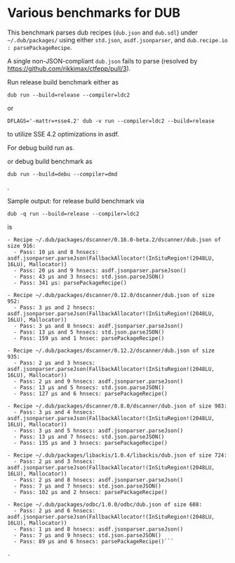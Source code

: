 # Various benchmarks for DUB

This benchmark parses dub recipes (`dub.json` and `dub.sdl`) under
`~/.dub/packages/` using either `std.json`, `asdf.jsonparser`, and
`dub.recipe.io : parsePackageRecipe`.

A single non-JSON-compliant `dub.json` fails to parse (resolved by
https://github.com/rikkimax/ctfepp/pull/3).

Run release build benchmark either as

`dub run --build=release --compiler=ldc2`

or

`DFLAGS='-mattr=+sse4.2' dub -v run --compiler=ldc2 --build=release`

to utilize SSE 4.2 optimizations in asdf.

For debug build run as.

or debug build benchmark as

`dub run --build=debu --compiler=dmd`

.

Sample output: for release build benchmark via

```
dub -q run --build=release --compiler=ldc2
```

is


```
- Recipe ~/.dub/packages/dscanner/0.16.0-beta.2/dscanner/dub.json of size 916:
  - Pass: 10 μs and 8 hnsecs: asdf.jsonparser.parseJson(FallbackAllocator!(InSituRegion!(2048LU, 16LU), Mallocator))
  - Pass: 20 μs and 9 hnsecs: asdf.jsonparser.parseJson()
  - Pass: 43 μs and 3 hnsecs: std.json.parseJSON()
  - Pass: 341 μs: parsePackageRecipe()

- Recipe ~/.dub/packages/dscanner/0.12.0/dscanner/dub.json of size 952:
  - Pass: 3 μs and 2 hnsecs: asdf.jsonparser.parseJson(FallbackAllocator!(InSituRegion!(2048LU, 16LU), Mallocator))
  - Pass: 3 μs and 8 hnsecs: asdf.jsonparser.parseJson()
  - Pass: 13 μs and 5 hnsecs: std.json.parseJSON()
  - Pass: 159 μs and 1 hnsec: parsePackageRecipe()

- Recipe ~/.dub/packages/dscanner/0.12.2/dscanner/dub.json of size 935:
  - Pass: 2 μs and 3 hnsecs: asdf.jsonparser.parseJson(FallbackAllocator!(InSituRegion!(2048LU, 16LU), Mallocator))
  - Pass: 2 μs and 9 hnsecs: asdf.jsonparser.parseJson()
  - Pass: 13 μs and 5 hnsecs: std.json.parseJSON()
  - Pass: 127 μs and 6 hnsecs: parsePackageRecipe()

- Recipe ~/.dub/packages/dscanner/0.8.0/dscanner/dub.json of size 983:
  - Pass: 3 μs and 4 hnsecs: asdf.jsonparser.parseJson(FallbackAllocator!(InSituRegion!(2048LU, 16LU), Mallocator))
  - Pass: 3 μs and 5 hnsecs: asdf.jsonparser.parseJson()
  - Pass: 13 μs and 7 hnsecs: std.json.parseJSON()
  - Pass: 135 μs and 3 hnsecs: parsePackageRecipe()

- Recipe ~/.dub/packages/libackis/1.0.4/libackis/dub.json of size 724:
  - Pass: 2 μs and 3 hnsecs: asdf.jsonparser.parseJson(FallbackAllocator!(InSituRegion!(2048LU, 16LU), Mallocator))
  - Pass: 2 μs and 8 hnsecs: asdf.jsonparser.parseJson()
  - Pass: 7 μs and 7 hnsecs: std.json.parseJSON()
  - Pass: 102 μs and 2 hnsecs: parsePackageRecipe()

- Recipe ~/.dub/packages/odbc/1.0.0/odbc/dub.json of size 608:
  - Pass: 2 μs and 6 hnsecs: asdf.jsonparser.parseJson(FallbackAllocator!(InSituRegion!(2048LU, 16LU), Mallocator))
  - Pass: 1 μs and 8 hnsecs: asdf.jsonparser.parseJson()
  - Pass: 7 μs and 9 hnsecs: std.json.parseJSON()
  - Pass: 89 μs and 6 hnsecs: parsePackageRecipe()```

.
